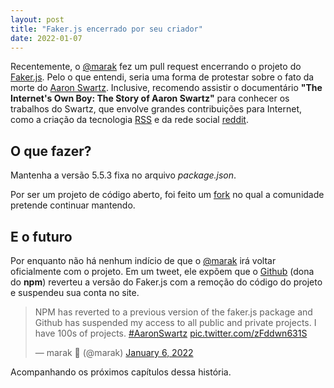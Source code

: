 ```yaml
---
layout: post
title: "Faker.js encerrado por seu criador"
date: 2022-01-07
---
```


Recentemente, o [@marak](https://github.com/Marak/) fez um pull request encerrando o projeto do [Faker.js](https://github.com/Marak/faker.js). Pelo o que entendi, seria uma forma de protestar sobre o fato da morte do [Aaron Swartz](https://pt.wikipedia.org/wiki/Aaron_Swartz). Inclusive, recomendo assistir o documentário **"The Internet's Own Boy: The Story of Aaron Swartz"** para conhecer os trabalhos do Swartz, que envolve grandes contribuições para Internet, como a criação da tecnologia [RSS](https://pt.wikipedia.org/wiki/RSS) e da rede social [reddit](https://reddit.com).

## O que fazer?

Mantenha a versão 5.5.3 fixa no arquivo *package.json*.

Por ser um projeto de código aberto, foi feito um [fork](https://github.com/withshepherd/faker.js) no qual a comunidade pretende continuar mantendo.

## E o futuro

Por enquanto não há nenhum indício de que o [@marak](https://twitter.com/marak) irá voltar oficialmente com o projeto. Em um tweet, ele expõem que o [Github](https://github.com) (dona do **npm**) reverteu a versão do Faker.js com a remoção do código do projeto e suspendeu sua conta no site.

<blockquote class="twitter-tweet"><p lang="en" dir="ltr">NPM has reverted to a previous version of the faker.js package and Github has suspended my access to all public and private projects. I have 100s of projects. <a href="https://twitter.com/hashtag/AaronSwartz?src=hash&amp;ref_src=twsrc%5Etfw">#AaronSwartz</a> <a href="https://t.co/zFddwn631S">pic.twitter.com/zFddwn631S</a></p>&mdash; marak 🗿 (@marak) <a href="https://twitter.com/marak/status/1479200803948830724?ref_src=twsrc%5Etfw">January 6, 2022</a></blockquote>

Acompanhando os próximos capítulos dessa história.
